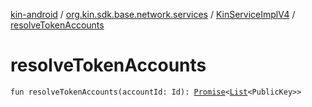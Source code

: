 [kin-android](../../index.md) / [org.kin.sdk.base.network.services](../index.md) / [KinServiceImplV4](index.md) / [resolveTokenAccounts](./resolve-token-accounts.md)

# resolveTokenAccounts

`fun resolveTokenAccounts(accountId: Id): `[`Promise`](../../org.kin.sdk.base.tools/-promise/index.md)`<`[`List`](https://kotlinlang.org/api/latest/jvm/stdlib/kotlin.collections/-list/index.html)`<PublicKey>>`